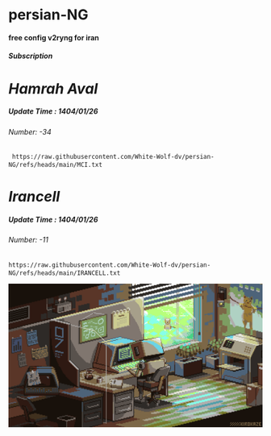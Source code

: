 # persian-NG

#### free config v2ryng for iran

##### Subscription

  # *****Hamrah Aval*****
  
<h5>Update Time : 1404/01/26</h5>

<h6>Number: -34</h6>

     https://raw.githubusercontent.com/White-Wolf-dv/persian-NG/refs/heads/main/MCI.txt

# *****Irancell*****

<h5>Update Time : 1404/01/26</h5>

<h6>Number: -11 </h6>

    https://raw.githubusercontent.com/White-Wolf-dv/persian-NG/refs/heads/main/IRANCELL.txt

<p align="center">
<img  src="https://github.com/White-Wolf-dv/White-Wolf-dv/blob/main/Gif/14.gif">
</p>
